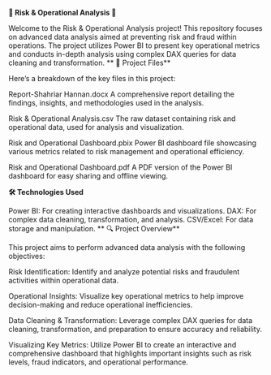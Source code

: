 **🚨 Risk & Operational Analysis 🚨**

Welcome to the Risk & Operational Analysis project! This repository focuses on advanced data analysis aimed at preventing risk and fraud within operations. The project utilizes Power BI to present key operational metrics and conducts in-depth analysis using complex DAX queries for data cleaning and transformation.
**
📂 Project Files**

Here’s a breakdown of the key files in this project:

Report-Shahriar Hannan.docx
A comprehensive report detailing the findings, insights, and methodologies used in the analysis.

Risk & Operational Analysis.csv
The raw dataset containing risk and operational data, used for analysis and visualization.

Risk and Operational Dashboard.pbix
Power BI dashboard file showcasing various metrics related to risk management and operational efficiency.

Risk and Operational Dashboard.pdf
A PDF version of the Power BI dashboard for easy sharing and offline viewing.

**🛠️ Technologies Used**

Power BI: For creating interactive dashboards and visualizations.
DAX: For complex data cleaning, transformation, and analysis.
CSV/Excel: For data storage and manipulation.
**
🔍 Project Overview**

This project aims to perform advanced data analysis with the following objectives:

Risk Identification:
Identify and analyze potential risks and fraudulent activities within operational data.

Operational Insights:
Visualize key operational metrics to help improve decision-making and reduce operational inefficiencies.

Data Cleaning & Transformation:
Leverage complex DAX queries for data cleaning, transformation, and preparation to ensure accuracy and reliability.

Visualizing Key Metrics:
Utilize Power BI to create an interactive and comprehensive dashboard that highlights important insights such as risk levels, fraud indicators, and operational performance.
